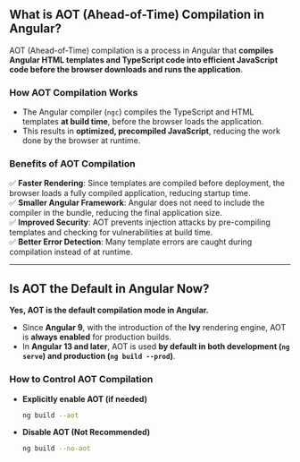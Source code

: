 ## **What is AOT (Ahead-of-Time) Compilation in Angular?**
AOT (Ahead-of-Time) compilation is a process in Angular that **compiles Angular HTML templates and TypeScript code into efficient JavaScript code before the browser downloads and runs the application**.

### **How AOT Compilation Works**
- The Angular compiler (`ngc`) compiles the TypeScript and HTML templates **at build time**, before the browser loads the application.
- This results in **optimized, precompiled JavaScript**, reducing the work done by the browser at runtime.

### **Benefits of AOT Compilation**
✅ **Faster Rendering**: Since templates are compiled before deployment, the browser loads a fully compiled application, reducing startup time.  
✅ **Smaller Angular Framework**: Angular does not need to include the compiler in the bundle, reducing the final application size.  
✅ **Improved Security**: AOT prevents injection attacks by pre-compiling templates and checking for vulnerabilities at build time.  
✅ **Better Error Detection**: Many template errors are caught during compilation instead of at runtime.  

---

## **Is AOT the Default in Angular Now?**
**Yes, AOT is the default compilation mode in Angular.**  
- Since **Angular 9**, with the introduction of the **Ivy** rendering engine, AOT is **always enabled** for production builds.  
- In **Angular 13 and later**, AOT is used **by default in both development (`ng serve`) and production (`ng build --prod`)**.

### **How to Control AOT Compilation**
- **Explicitly enable AOT (if needed)**
  ```sh
  ng build --aot
  ```
- **Disable AOT (Not Recommended)**
  ```sh
  ng build --no-aot
  ```